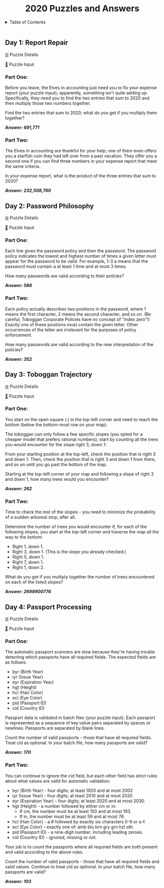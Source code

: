 <div align="center">
    <h1>2020 Puzzles and Answers</h1>
</div>

<details>
<summary>Table of Contents</summary>

   * [Day 1](#day-1-report-repair)
   * [Day 2](#day-2-password-philosophy)
   * [Day 3](#day-3-toboggan-trajectory)
   * [Day 4](#day-4-passport-processing)

</details>

</br>


## Day 1: Report Repair 

[:globe_with_meridians:](https://adventofcode.com/2020/day/1) Puzzle Details

[:link:](data/01.txt) Puzzle Input

### Part One:
Before you leave, the Elves in accounting just need you to fix your expense report (your puzzle input); apparently, something isn't quite adding up. Specifically, they need you to find the two entries that sum to 2020 and then multiply those two numbers together.

Find the two entries that sum to 2020; what do you get if you multiply them together?

***Answer: 691,771***

### Part Two:
The Elves in accounting are thankful for your help; one of them even offers you a starfish coin they had left over from a past vacation. They offer you a second one if you can find three numbers in your expense report that meet the same criteria.

In your expense report, what is the product of the three entries that sum to 2020?

***Answer: 232,508,760***


## Day 2: Password Philosophy

[:globe_with_meridians:](https://adventofcode.com/2020/day/2) Puzzle Details

[:link:](data/02.txt) Puzzle Input

### Part One:
Each line gives the password policy and then the password. The password policy indicates the lowest and highest number of times a given letter must appear for the password to be valid. For example, 1-3 a means that the password must contain a at least 1 time and at most 3 times.

How many passwords are valid according to their policies?

***Answer: 586***

### Part Two:
Each policy actually describes two positions in the password, where 1 means the first character, 2 means the second character, and so on. (Be careful; Toboggan Corporate Policies have no concept of "index zero"!) Exactly one of these positions must contain the given letter. Other occurrences of the letter are irrelevant for the purposes of policy enforcement.

How many passwords are valid according to the new interpretation of the policies?

***Answer: 352***


## Day 3: Toboggan Trajectory

[:globe_with_meridians:](https://adventofcode.com/2020/day/3) Puzzle Details

[:link:](data/03.txt) Puzzle Input

### Part One:
You start on the open square (.) in the top-left corner and need to reach the bottom (below the bottom-most row on your map).

The toboggan can only follow a few specific slopes (you opted for a cheaper model that prefers rational numbers); start by counting all the trees you would encounter for the slope right 3, down 1:

From your starting position at the top-left, check the position that is right 3 and down 1. Then, check the position that is right 3 and down 1 from there, and so on until you go past the bottom of the map.

Starting at the top-left corner of your map and following a slope of right 3 and down 1, how many trees would you encounter?

***Answer: 262***

### Part Two:
Time to check the rest of the slopes - you need to minimize the probability of a sudden arboreal stop, after all.

Determine the number of trees you would encounter if, for each of the following slopes, you start at the top-left corner and traverse the map all the way to the bottom:
* Right 1, down 1.
* Right 3, down 1. (This is the slope you already checked.)
* Right 5, down 1.
* Right 7, down 1.
* Right 1, down 2.

What do you get if you multiply together the number of trees encountered on each of the listed slopes?

***Answer: 2698900776***


## Day 4: Passport Processing

[:globe_with_meridians:](https://adventofcode.com/2020/day/4) Puzzle Details

[:link:](data/04.txt) Puzzle Input

### Part One:
The automatic passport scanners are slow because they're having trouble detecting which passports have all required fields. The expected fields are as follows:
* byr (Birth Year)
* iyr (Issue Year)
* eyr (Expiration Year)
* hgt (Height)
* hcl (Hair Color)
* ecl (Eye Color)
* pid (Passport ID)
* cid (Country ID)

Passport data is validated in batch files (your puzzle input). Each passport is represented as a sequence of key:value pairs separated by spaces or newlines. Passports are separated by blank lines.

Count the number of valid passports - those that have all required fields. Treat cid as optional. In your batch file, how many passports are valid?

***Answer: 170***

### Part Two:
You can continue to ignore the cid field, but each other field has strict rules about what values are valid for automatic validation:
* byr (Birth Year) - four digits; at least 1920 and at most 2002
* iyr (Issue Year) - four digits; at least 2010 and at most 2020
* eyr (Expiration Year) - four digits; at least 2020 and at most 2030.
* hgt (Height) - a number followed by either cm or in:
    * If cm, the number must be at least 150 and at most 193.
    * If in, the number must be at least 59 and at most 76.
* hcl (Hair Color) - a # followed by exactly six characters 0-9 or a-f.
* ecl (Eye Color) - exactly one of: amb blu brn gry grn hzl oth.
* pid (Passport ID) - a nine-digit number, including leading zeroes.
* cid (Country ID) - ignored, missing or not.

Your job is to count the passports where all required fields are both present and valid according to the above rules.

Count the number of valid passports - those that have all required fields and valid values. Continue to treat cid as optional. In your batch file, how many passports are valid?

***Answer: 103***